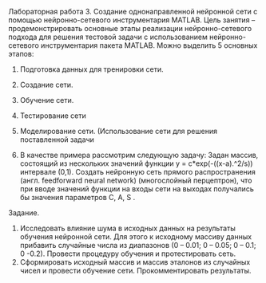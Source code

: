 Лабораторная работа 3.
Создание однонаправленной нейронной сети
с помощью нейронно-сетевого инструментария MATLAB.
Цель занятия – продемонстрировать основные этапы реализации нейронно-сетевого
подхода для решения тестовой задачи с использованием нейронно-сетевого
инструментария пакета MATLAB.
Можно выделить 5 основных этапов:
1. Подготовка данных для тренировки сети.
2. Создание сети.
3. Обучение сети.
4. Тестирование сети
5. Моделирование сети. (Использование сети для решения поставленной задачи

6. В качестве примера рассмотрим следующую задачу:
Задан массив, состоящий из нескольких значений функции y = c*exp(-((x-a).^2/s))
интервале (0,1). Создать нейронную сеть прямого распространения (англ. feedforward
neural network) (многослойный перцептрон), что при вводе значений функции на входы
сети на выходах получались бы значения параметров
C, A, S .

Задание.
1. Исследовать влияние шума в исходных данных на результаты обучения
нейронной сети. Для этого к исходному массиву данных прибавить случайные
числа из диапазонов (0 – 0.01; 0 – 0.05; 0 – 0.1; 0 -0.2). Провести процедуру
обучения и протестировать сеть.
2. Сформировать исходный массив и массив эталонов из случайных чисел и
провести обучение сети. Прокомментировать результаты.
